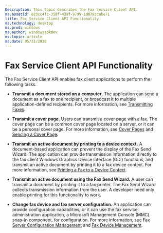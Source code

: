 ```yaml
---
Description: This topic describes the Fax Service Client API.
ms.assetid: 823cc4fc-358f-43af-9799-1d0793cabe71
title: Fax Service Client API Functionality
ms.technology: desktop
ms.prod: windows
ms.author: windowssdkdev
ms.topic: article
ms.date: 05/31/2018
---
```


# Fax Service Client API Functionality

The Fax Service Client API enables fax client applications to perform the following tasks.

-   **Transmit a document stored on a computer.** The application can send a document as a fax to one recipient, or broadcast it to multiple application-defined recipients. For more information, see [Transmitting Faxes](-mfax-transmitting-faxes.md).

-   **Transmit a cover page.** Users can transmit a cover page with a fax. The cover page can be a common cover page located on a server, or it can be a personal cover page. For more information, see [Cover Pages](-mfax-cover-pages.md) and [Sending a Cover Page](-mfax-sending-a-cover-page.md).

-   **Transmit an active document by printing to a device context.** A document-based application can prevent the display of the Fax Send Wizard. The application can provide transmission information directly to the fax client Windows Graphics Device Interface (GDI) functions, and transmit an active document by printing it to a fax device context. For more information, see [Printing a Fax to a Device Context](-mfax-printing-a-fax-to-a-device-context.md).

-   **Transmit an active document using the Fax Send Wizard.** A user can transmit a document by printing it to a fax printer. The Fax Send Wizard collects transmission information from the user. A developer need only enable printing for this functionality to work.

-   **Change fax device and fax server configuration.** An application can provide configuration capabilities, or it can use the fax service administration application, a Microsoft Management Console (MMC) snap-in component, for configuration. For more information, see [Fax Server Configuration Management](-mfax-fax-server-configuration-management.md) and [Fax Device Management](-mfax-fax-device-management.md).

 

 



